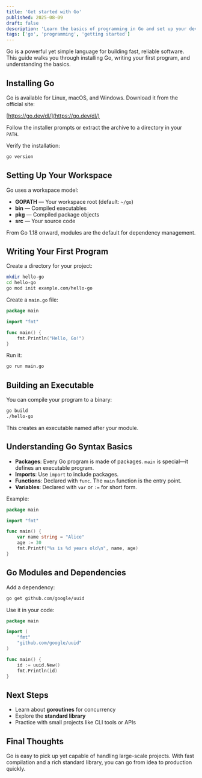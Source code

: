 ```yaml
---
title: 'Get started with Go'
published: 2025-08-09
draft: false
description: 'Learn the basics of programming in Go and set up your development environment.'
tags: ['go', 'programming', 'getting started']
---
```


Go is a powerful yet simple language for building fast, reliable software. This guide walks you through installing Go, writing your first program, and understanding the basics.

## Installing Go

Go is available for Linux, macOS, and Windows. Download it from the official site:

[https://go.dev/dl/](https://go.dev/dl/)

Follow the installer prompts or extract the archive to a directory in your `PATH`.

Verify the installation:

```bash
go version
```

## Setting Up Your Workspace

Go uses a workspace model:

- **GOPATH** — Your workspace root (default: `~/go`)
- **bin** — Compiled executables
- **pkg** — Compiled package objects
- **src** — Your source code

From Go 1.18 onward, modules are the default for dependency management.

## Writing Your First Program

Create a directory for your project:

```bash
mkdir hello-go
cd hello-go
go mod init example.com/hello-go
```

Create a `main.go` file:

```go
package main

import "fmt"

func main() {
    fmt.Println("Hello, Go!")
}
```

Run it:

```bash
go run main.go
```

## Building an Executable

You can compile your program to a binary:

```bash
go build
./hello-go
```

This creates an executable named after your module.

## Understanding Go Syntax Basics

- **Packages**: Every Go program is made of packages. `main` is special—it defines an executable program.
- **Imports**: Use `import` to include packages.
- **Functions**: Declared with `func`. The `main` function is the entry point.
- **Variables**: Declared with `var` or `:=` for short form.

Example:

```go
package main

import "fmt"

func main() {
    var name string = "Alice"
    age := 30
    fmt.Printf("%s is %d years old\n", name, age)
}
```

## Go Modules and Dependencies

Add a dependency:

```bash
go get github.com/google/uuid
```

Use it in your code:

```go
package main

import (
    "fmt"
    "github.com/google/uuid"
)

func main() {
    id := uuid.New()
    fmt.Println(id)
}
```

## Next Steps

- Learn about **goroutines** for concurrency
- Explore the **standard library**
- Practice with small projects like CLI tools or APIs

## Final Thoughts

Go is easy to pick up yet capable of handling large-scale projects. With fast compilation and a rich standard library, you can go from idea to production quickly.
